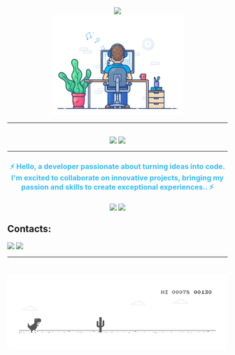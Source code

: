 <div align="center">

  <img src="https://readme-typing-svg.herokuapp.com/?font=Poppins&weight=600&size=35&center=true&vCenter=true&width=500&height=70&duration=4000&lines=Hi+There!+🖥️;+I'm+Everton+Otavio!;" />

  <br>

  <img src="./images/dev-working_rounded.gif?raw=true" href="https://github.com/Everton-Afonso" alt="Coding" width="60%"/>

  <br>

  <hr></hr>
  <br>

  <img src="https://skillicons.dev/icons?i=react,html,css,vscode,github,figma,tailwind,git,graphql" />
  <img src="https://skillicons.dev/icons?i=nodejs,javascript,typescript,firebase,mongodb,nextjs,mysql" />

  <br>
  <hr></hr>
</div>

<div font='16px'>
  <h3 align="center" style="color:#36BCF7;">
  ⚡  Hello, a developer passionate about turning ideas into code. I'm excited to collaborate on innovative projects, bringing my passion and skills to create exceptional experiences.. ⚡
  </h3>
</div>

<div align="center" >
  <div  align="center" style="margin:20px 0px;">
    <img width=55% align="center"  src="https://github-readme-streak-stats.herokuapp.com?user=Everton-Afonso&theme=radical&mode=weekly" />
    <img width=40% align="center" src="https://github-readme-stats.vercel.app/api/top-langs/?username=Everton-Afonso&size_weight=0.5&count_weight=0.5&show_icons=true&theme=radical&layout=compact" />
  </div>
</div>

## Contacts:

 <div> 
  <a href="https://www.instagram.com/everton_afonso/" target="_blank"><img src="https://img.shields.io/badge/-Instagram-%23E4405F?style=for-the-badge&logo=instagram&logoColor=white" target="_blank"></a>
  <a href="https://www.linkedin.com/in/everton-otavio-b5b035191/" target="_blank"><img src="https://img.shields.io/badge/-LinkedIn-%230077B5?style=for-the-badge&logo=linkedin&logoColor=white" target="_blank"></a> 
</div>

<hr></hr>

<div align="center" style="margin:40px 0px;">
  <img align="center"  src="./images/dino_rounded.gif" />
</div>
